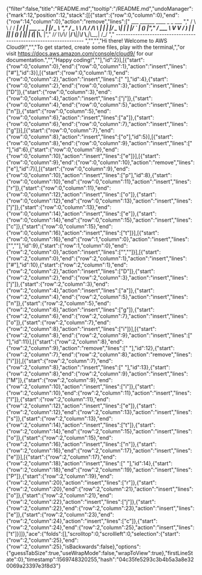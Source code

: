 {"filter":false,"title":"README.md","tooltip":"/README.md","undoManager":{"mark":12,"position":12,"stack":[[{"start":{"row":0,"column":0},"end":{"row":14,"column":0},"action":"remove","lines":["         ___        ______     ____ _                 _  ___  ","        / \\ \\      / / ___|   / ___| | ___  _   _  __| |/ _ \\ ","       / _ \\ \\ /\\ / /\\___ \\  | |   | |/ _ \\| | | |/ _` | (_) |","      / ___ \\ V  V /  ___) | | |___| | (_) | |_| | (_| |\\__, |","     /_/   \\_\\_/\\_/  |____/   \\____|_|\\___/ \\__,_|\\__,_|  /_/ "," ----------------------------------------------------------------- ","","","Hi there! Welcome to AWS Cloud9!","","To get started, create some files, play with the terminal,","or visit https://docs.aws.amazon.com/console/cloud9/ for our documentation.","","Happy coding!",""],"id":2}],[{"start":{"row":0,"column":0},"end":{"row":0,"column":1},"action":"insert","lines":["#"],"id":3}],[{"start":{"row":0,"column":1},"end":{"row":0,"column":2},"action":"insert","lines":[" "],"id":4},{"start":{"row":0,"column":2},"end":{"row":0,"column":3},"action":"insert","lines":["D"]},{"start":{"row":0,"column":3},"end":{"row":0,"column":4},"action":"insert","lines":["j"]},{"start":{"row":0,"column":4},"end":{"row":0,"column":5},"action":"insert","lines":["n"]},{"start":{"row":0,"column":5},"end":{"row":0,"column":6},"action":"insert","lines":["a"]},{"start":{"row":0,"column":6},"end":{"row":0,"column":7},"action":"insert","lines":["g"]}],[{"start":{"row":0,"column":7},"end":{"row":0,"column":8},"action":"insert","lines":["o"],"id":5}],[{"start":{"row":0,"column":8},"end":{"row":0,"column":9},"action":"insert","lines":[" "],"id":6},{"start":{"row":0,"column":9},"end":{"row":0,"column":10},"action":"insert","lines":["e"]}],[{"start":{"row":0,"column":9},"end":{"row":0,"column":10},"action":"remove","lines":["e"],"id":7}],[{"start":{"row":0,"column":9},"end":{"row":0,"column":10},"action":"insert","lines":["p"],"id":8},{"start":{"row":0,"column":10},"end":{"row":0,"column":11},"action":"insert","lines":["r"]},{"start":{"row":0,"column":11},"end":{"row":0,"column":12},"action":"insert","lines":["o"]},{"start":{"row":0,"column":12},"end":{"row":0,"column":13},"action":"insert","lines":["j"]},{"start":{"row":0,"column":13},"end":{"row":0,"column":14},"action":"insert","lines":["e"]},{"start":{"row":0,"column":14},"end":{"row":0,"column":15},"action":"insert","lines":["c"]},{"start":{"row":0,"column":15},"end":{"row":0,"column":16},"action":"insert","lines":["t"]}],[{"start":{"row":0,"column":16},"end":{"row":1,"column":0},"action":"insert","lines":["",""],"id":9},{"start":{"row":1,"column":0},"end":{"row":2,"column":0},"action":"insert","lines":["",""]}],[{"start":{"row":2,"column":0},"end":{"row":2,"column":1},"action":"insert","lines":["#"],"id":10},{"start":{"row":2,"column":1},"end":{"row":2,"column":2},"action":"insert","lines":["D"]},{"start":{"row":2,"column":2},"end":{"row":2,"column":3},"action":"insert","lines":["j"]},{"start":{"row":2,"column":3},"end":{"row":2,"column":4},"action":"insert","lines":["a"]},{"start":{"row":2,"column":4},"end":{"row":2,"column":5},"action":"insert","lines":["n"]},{"start":{"row":2,"column":5},"end":{"row":2,"column":6},"action":"insert","lines":["g"]},{"start":{"row":2,"column":6},"end":{"row":2,"column":7},"action":"insert","lines":["o"]},{"start":{"row":2,"column":7},"end":{"row":2,"column":8},"action":"insert","lines":["i"]}],[{"start":{"row":2,"column":8},"end":{"row":2,"column":9},"action":"insert","lines":[" "],"id":11}],[{"start":{"row":2,"column":8},"end":{"row":2,"column":9},"action":"remove","lines":[" "],"id":12},{"start":{"row":2,"column":7},"end":{"row":2,"column":8},"action":"remove","lines":["i"]}],[{"start":{"row":2,"column":7},"end":{"row":2,"column":8},"action":"insert","lines":[" "],"id":13},{"start":{"row":2,"column":8},"end":{"row":2,"column":9},"action":"insert","lines":["M"]},{"start":{"row":2,"column":9},"end":{"row":2,"column":10},"action":"insert","lines":["i"]},{"start":{"row":2,"column":10},"end":{"row":2,"column":11},"action":"insert","lines":["l"]},{"start":{"row":2,"column":11},"end":{"row":2,"column":12},"action":"insert","lines":["e"]},{"start":{"row":2,"column":12},"end":{"row":2,"column":13},"action":"insert","lines":["s"]},{"start":{"row":2,"column":13},"end":{"row":2,"column":14},"action":"insert","lines":["t"]},{"start":{"row":2,"column":14},"end":{"row":2,"column":15},"action":"insert","lines":["o"]},{"start":{"row":2,"column":15},"end":{"row":2,"column":16},"action":"insert","lines":["n"]},{"start":{"row":2,"column":16},"end":{"row":2,"column":17},"action":"insert","lines":["e"]}],[{"start":{"row":2,"column":17},"end":{"row":2,"column":18},"action":"insert","lines":[" "],"id":14},{"start":{"row":2,"column":18},"end":{"row":2,"column":19},"action":"insert","lines":["P"]},{"start":{"row":2,"column":19},"end":{"row":2,"column":20},"action":"insert","lines":["r"]},{"start":{"row":2,"column":20},"end":{"row":2,"column":21},"action":"insert","lines":["o"]},{"start":{"row":2,"column":21},"end":{"row":2,"column":22},"action":"insert","lines":["j"]},{"start":{"row":2,"column":22},"end":{"row":2,"column":23},"action":"insert","lines":["e"]},{"start":{"row":2,"column":23},"end":{"row":2,"column":24},"action":"insert","lines":["c"]},{"start":{"row":2,"column":24},"end":{"row":2,"column":25},"action":"insert","lines":["t"]}]]},"ace":{"folds":[],"scrolltop":0,"scrollleft":0,"selection":{"start":{"row":2,"column":25},"end":{"row":2,"column":25},"isBackwards":false},"options":{"guessTabSize":true,"useWrapMode":false,"wrapToView":true},"firstLineState":0},"timestamp":1569748320255,"hash":"04c35fe5293c3b4b5a3a8e320069a23397e3f8d3"}